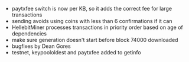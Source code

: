 * paytxfee switch is now per KB, so it adds the correct fee for large transactions
* sending avoids using coins with less than 6 confirmations if it can
* HellebitMiner processes transactions in priority order based on age of dependencies
* make sure generation doesn't start before block 74000 downloaded
* bugfixes by Dean Gores
* testnet, keypoololdest and paytxfee added to getinfo
